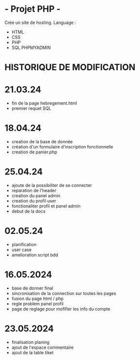 # - Projet PHP -
Crée un site de hosting.
Language :
- HTML
- CSS
- PHP
- SQL
PHPMYADMIN


# HISTORIQUE DE MODIFICATION
# 21.03.24
- fin de la page hebregement.html
- premier requet SQL

# 18.04.24
- creation de la base de donnée
- création d'un formulaire d'inscription fonctionnelle
- creation de panier.php

# 25.04.24
- ajoute de la possibiliter de se connecter
- reparation de l'header
- creation du panel admin
- creation du profil user
- fonctionaliter profil et panel admin
- debut de la docs

# 02.05.24 
- planification
- user case
- amelioration script bdd

# 16.05.2024
- base de donner final
- sincronisation de la connection sur toutes les pages
- fusion du page html / php
- regle problem panel profil
- page de reglage pour mofifier les info du compte

# 23.05.2024
- finalisation planing
- ajout de l'espace commentaire
- ajout de la table tiket